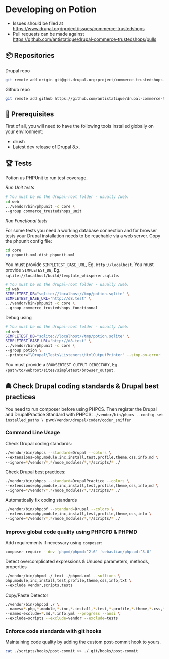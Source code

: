 # Developing on Potion

* Issues should be filed at
https://www.drupal.org/project/issues/commerce-trustedshops
* Pull requests can be made against
https://github.com/antistatique/drupal-commerce-trustedshops/pulls

## 📦 Repositories

Drupal repo

  ```bash
  git remote add origin git@git.drupal.org:project/commerce-trustedshops.git
  ```

Github repo

  ```bash
  git remote add github https://github.com/antistatique/drupal-commerce-trustedshops.git
  ```

## 🔧 Prerequisites

First of all, you will need to have the following tools installed
globally on your environment:

  * drush
  * Latest dev release of Drupal 8.x.

## 🏆 Tests

Potion us PHPUnit to run test coverage.

*Run Unit tests*

  ```bash
  # You must be on the drupal-root folder - usually /web.
  cd web
  ../vendor/bin/phpunit -c core \
  --group commerce_trustedshops_unit
  ```

*Run Functional tests*

For some tests you need a working database connection and for browser tests
your Drupal installation needs to be reachable via a web server.
Copy the phpunit config file:

  ```bash
  cd core
  cp phpunit.xml.dist phpunit.xml
  ```

You must provide `SIMPLETEST_BASE_URL`, Eg. `http://localhost`.
You must provide `SIMPLETEST_DB`,
Eg. `sqlite://localhost/build/template_whisperer.sqlite`.

  ```bash
  # You must be on the drupal-root folder - usually /web.
  cd web
  SIMPLETEST_DB="sqlite://localhost//tmp/potion.sqlite" \
  SIMPLETEST_BASE_URL='http://d8.test' \
  ../vendor/bin/phpunit -c core \
  --group commerce_trustedshops_functionnal
  ```

Debug using

  ```bash
  # You must be on the drupal-root folder - usually /web.
  cd web
  SIMPLETEST_DB="sqlite://localhost//tmp/potion.sqlite" \
  SIMPLETEST_BASE_URL='http://d8.test' \
  ../vendor/bin/phpunit -c core \
  --group potion \
  --printer="\Drupal\Tests\Listeners\HtmlOutputPrinter" --stop-on-error
  ```

You must provide a `BROWSERTEST_OUTPUT_DIRECTORY`,
Eg. `/path/to/webroot/sites/simpletest/browser_output`.

## 🚔 Check Drupal coding standards & Drupal best practices

You need to run composer before using PHPCS. Then register the Drupal
and DrupalPractice Standard with PHPCS:
`./vendor/bin/phpcs --config-set installed_paths \
`pwd`/vendor/drupal/coder/coder_sniffer`

### Command Line Usage

Check Drupal coding standards:

  ```bash
  ./vendor/bin/phpcs --standard=Drupal --colors \
  --extensions=php,module,inc,install,test,profile,theme,css,info,md \
  --ignore=*/vendor/*,*/node_modules/*,*/scripts/* ./
  ```

Check Drupal best practices:

  ```bash
  ./vendor/bin/phpcs --standard=DrupalPractice --colors \
  --extensions=php,module,inc,install,test,profile,theme,css,info,md \
  --ignore=*/vendor/*,*/node_modules/*,*/scripts/* ./
  ```

Automatically fix coding standards

  ```bash
  ./vendor/bin/phpcbf --standard=Drupal --colors \
  --extensions=php,module,inc,install,test,profile,theme,css,info \
  --ignore=*/vendor/*,*/node_modules/*,*/scripts/* ./
  ```

### Improve global code quality using PHPCPD & PHPMD

Add requirements if necessary using `composer`:

  ```bash
  composer require --dev 'phpmd/phpmd:^2.6' 'sebastian/phpcpd:^3.0'
  ```

Detect overcomplicated expressions & Unused parameters, methods, properties

  ```bash
  ./vendor/bin/phpmd ./ text ./phpmd.xml --suffixes \
  php,module,inc,install,test,profile,theme,css,info,txt \
  --exclude vendor,scripts,tests
  ```

Copy/Paste Detector

  ```bash
  ./vendor/bin/phpcpd ./ \
  --names=*.php,*.module,*.inc,*.install,*.test,*.profile,*.theme,*.css,*.info,*.txt \
  --names-exclude=*.md,*.info.yml --progress --ansi \
  --exclude=scripts --exclude=vendor --exclude=tests
  ```

### Enforce code standards with git hooks

Maintaining code quality by adding the custom post-commit hook to yours.

  ```bash
  cat ./scripts/hooks/post-commit >> ./.git/hooks/post-commit
  ```
